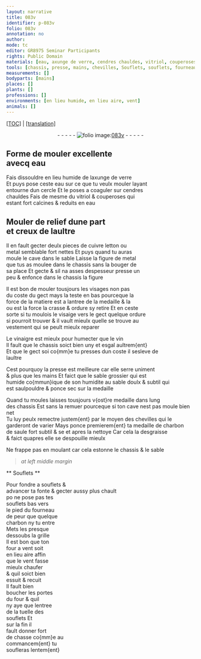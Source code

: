 ```yaml
---
layout: narrative
title: 083v
identifier: p-083v
folio: 083v
annotation: no
author:
mode: tc
editor: GR8975 Seminar Participants
rights: Public Domain
materials: [eau, axunge de verre, cendres chauldes, vitriol, couperoses, cuivre letton, metal, vinaigre, vin, sable doulx & subtil, charbon de saule, charbon]
tools: [chassis, presse, mains, chevilles, Souflets, souflets, fourneau, grille, four a vent, four]
measurements: []
bodyparts: [mains]
places: []
plants: []
professions: []
environments: [en lieu humide, en lieu aire, vent]
animals: []
---
```


<p><a href="{{ site.baseurl }}/diplomatic/" target="_blank">[TOC]</a> | <a href="{{ site.baseurl }}/texts/p-083v_tl/ target="_blank"">[translation]</a></p><div class="folio" align="center">- - - - - <a href="http://gallica.bnf.fr/ark:/12148/btv1b10500001g/f172.item" target="_blank"><img src="https://cu-mkp.github.io/2017-workshop-edition/assets/photo-icon.png" alt="folio image: " style="display:inline-block; margin-bottom:-3px;"/>083v</a> - - - - - </div>  
  

## Forme de mouler excellente<br/> avecq <span class="m">eau</span>

 
Fais dissouldre <span class="env">en lieu humide</span> de l<span class="m">axunge de verre</span><br/> Et puys pose ceste <span class="m">eau</span> sur ce que tu veulx mouler layant<br/> entourne dun cercle Et le poses a coaguler sur <span class="m">cendres<br/> chauldes</span> Fais de mesme du <span class="m">vitriol</span> & <span class="m">couperoses</span> qui<br/> estant fort calcines & reduits en <span class="m">eau</span>
 
 
  

## Mouler de relief dune part<br/> et creux de laultre

 
Il en fault gecter deulx pieces de <span class="m">cuivre letton</span> ou<br/> <span class="m">metal</span> semblable fort nettes Et puys quand tu auras<br/> moule le cave dans le sable Laisse la figure de <span class="m">metal</span><br/> que tus as moulee dans le <span class="tl">chassis</span> sans la bouger de<br/> sa place Et gecte & sil na asses despesseur presse un<br/> peu & enfonce dans le <span class="tl">chassis</span> la figure
 
 Il est bon de mouler tousjours les visages non pas<br/> du coste du gect mays la teste en bas pourceque la<br/> force de la matiere est a lantree de la medaille & la<br/> ou est la force la crasse & ordure sy retire Et en ceste<br/> sorte si tu moulois le visaige vers le gect quelque ordure<br/> si pourroit trouver & il vault mieulx quelle se trouve au<br/> vestement qui se peult mieulx reparer
 
 Le <span class="m">vinaigre</span> est mieulx pour humecter que le <span class="m">vin</span><br/> Il fault que le <span class="tl">chassis</span> soict bien uny et esgal aultrem{ent}<br/> <span class="del">Et que le gect soi</span> co{mm}e tu presses dun coste il sesleve de<br/> laultre
 
 Cest pourquoy la <span class="tl">presse</span> est meilleure car elle serre uniment<br/> & plus que les <span class="tl"><span class="bp">mains</span></span> Et faict que le sable grossier qui est<br/> humide co{mmun}ique de son humidite au <span class="m">sable doulx & subtil</span> qui<br/> est saulpouldre & ponce sec sur la medaille
 
 Quand tu moules laisses tousjours v{ost}re medaille dans l<span class="del">ung</span><br/> <span class="add">des</span> chassis <span class="del">Est</span> <span class="add">sans la remuer</span> pourceque si ton cave nest pas moule bien net<br/> Tu luy peulx remectre justem{ent} par le moyen des <span class="tl">chevilles</span> qui le<br/> garderont de varier Mays ponce premierem{ent} ta medaille de <span class="m">charbon<br/> de saule</span> fort subtil & <span class="del">se</span> et apres la nettoye Car cela la desgraisse<br/> & faict quapres elle se despouille mieulx
 
 Ne frappe pas en moulant car cela estonne le chassis & le sable
 
 
> *at left middle margin*
> 
> 
>   

** <span class="tl">Souflets</span> **

 
 Pour fondre a <span class="tl">souflets</span> &<br/> advancer ta fonte & gecter aussy plus chault<br/> <span class="del">po</span> ne pose pas tes<br/> <span class="tl">souflets</span> bas vers<br/> le pied du <span class="tl">fourneau</span><br/> de peur que quelque<br/> <span class="m">charbon</span> ny <span class="del">tu</span> entre<br/> Mets les presque<br/> dessoubs la <span class="tl">grille</span><br/> Il est bon que ton<br/> <span class="tl">four a vent</span> soit<br/> <span class="env">en lieu aire</span> affin<br/> que le <span class="env">vent</span> fasse<br/> mieulx chaufer<br/> & quil soict bien<br/> essuit & recuit<br/> Il fault bien<br/> boucher les portes<br/> du <span class="tl">four</span> & quil<br/> ny aye que lentree<br/> de la tuelle des<br/> <span class="tl">souflets</span> Et<br/> sur la fin il<br/> fault donner fort<br/> de chasse co{mm}e au<br/> commancem{ent} tu<br/> soufleras lentem{ent}
 
